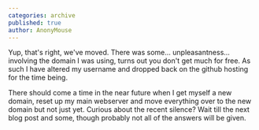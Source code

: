 ```yaml
---
categories: archive
published: true
author: AnonyMouse
---
```


Yup, that's right, we've moved. There was some... unpleasantness... involving the domain I was using, turns out you don't get much for free. As such I have altered my username and dropped back on the github hosting for the time being.

There should come a time in the near future when I get myself a new domain, reset up my main webserver and move everything over to the new domain but not just yet. Curious about the recent silence? Wait till the next blog post and some, though probably not all of the answers will be given.
